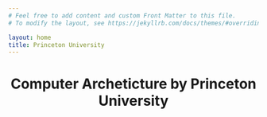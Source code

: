 ```yaml
---
# Feel free to add content and custom Front Matter to this file.
# To modify the layout, see https://jekyllrb.com/docs/themes/#overriding-theme-defaults

layout: home
title: Princeton University
---
```


<h1 align="center"> Computer Archeticture by Princeton University</h1>

